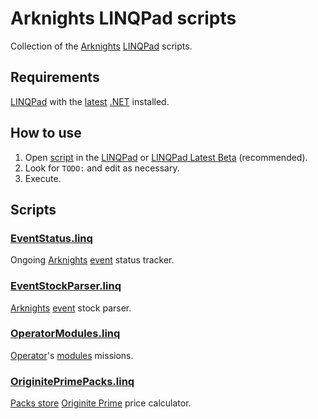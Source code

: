 ﻿# Arknights LINQPad scripts

Collection of the [Arknights](https://arknights.wiki.gg) [LINQPad](https://www.linqpad.net) scripts.

## Requirements

[LINQPad](https://www.linqpad.net/Download.aspx) with the [latest](https://dotnet.microsoft.com/en-us/download/dotnet/latest) [.NET](https://dotnet.microsoft.com/en-us/download/dotnet) installed.

## How to use

1. Open [script](#scripts) in the [LINQPad](https://www.linqpad.net/Download.aspx) or [LINQPad Latest Beta](https://www.linqpad.net/LINQPad8.aspx#beta) (recommended).
2. Look for `TODO:` and edit as necessary.
3. Execute.

## Scripts

### [EventStatus.linq](https://github.com/i2van/ArknightsLINQPad/blob/main/EventStatus.linq)

Ongoing [Arknights](https://arknights.wiki.gg) [event](https://arknights.wiki.gg/wiki/Event) status tracker.

### [EventStockParser.linq](https://github.com/i2van/ArknightsLINQPad/blob/main/EventStockParser.linq)

[Arknights](https://arknights.wiki.gg) [event](https://arknights.wiki.gg/wiki/Event) stock parser.

### [OperatorModules.linq](https://github.com/i2van/ArknightsLINQPad/blob/main/OperatorModules.linq)

[Operator](https://arknights.wiki.gg/wiki/Operator)'s [modules](https://arknights.wiki.gg/wiki/Operator_Module) missions.

### [OriginitePrimePacks.linq](https://github.com/i2van/ArknightsLINQPad/blob/main/OriginitePrimePacks.linq)

[Packs store](https://arknights.wiki.gg/wiki/Packs_Store) [Originite Prime](https://arknights.wiki.gg/wiki/Originite_Prime) price calculator.

